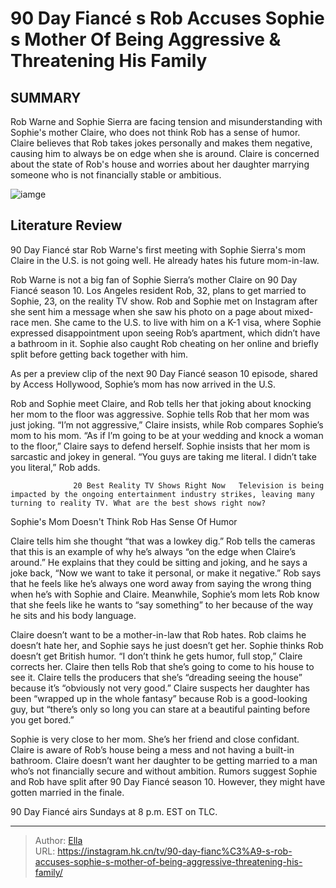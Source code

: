 # 90 Day Fiancé s Rob Accuses Sophie s Mother Of Being Aggressive &amp; Threatening His Family


## SUMMARY 



  Rob Warne and Sophie Sierra are facing tension and misunderstanding with Sophie&#39;s mother Claire, who does not think Rob has a sense of humor.   Claire believes that Rob takes jokes personally and makes them negative, causing him to always be on edge when she is around.   Claire is concerned about the state of Rob&#39;s house and worries about her daughter marrying someone who is not financially stable or ambitious.  

![iamge](https://static1.srcdn.com/wordpress/wp-content/uploads/2024/01/90-day-fianc-s-rob-accuses-sophie-s-mother-of-being-aggressive-threatening-his-family.jpg)

## Literature Review
90 Day Fiancé star Rob Warne&#39;s first meeting with Sophie Sierra&#39;s mom Claire in the U.S. is not going well. He already hates his future mom-in-law.




Rob Warne is not a big fan of Sophie Sierra’s mother Claire on 90 Day Fiancé season 10. Los Angeles resident Rob, 32, plans to get married to Sophie, 23, on the reality TV show. Rob and Sophie met on Instagram after she sent him a message when she saw his photo on a page about mixed-race men. She came to the U.S. to live with him on a K-1 visa, where Sophie expressed disappointment upon seeing Rob’s apartment, which didn’t have a bathroom in it. Sophie also caught Rob cheating on her online and briefly split before getting back together with him.




As per a preview clip of the next 90 Day Fiancé season 10 episode, shared by Access Hollywood, Sophie’s mom has now arrived in the U.S.


 

Rob and Sophie meet Claire, and Rob tells her that joking about knocking her mom to the floor was aggressive. Sophie tells Rob that her mom was just joking. “I’m not aggressive,” Claire insists, while Rob compares Sophie’s mom to his mom. “As if I’m going to be at your wedding and knock a woman to the floor,” Claire says to defend herself. Sophie insists that her mom is sarcastic and jokey in general. “You guys are taking me literal. I didn’t take you literal,” Rob adds.

                  20 Best Reality TV Shows Right Now   Television is being impacted by the ongoing entertainment industry strikes, leaving many turning to reality TV. What are the best shows right now?    





 Sophie&#39;s Mom Doesn&#39;t Think Rob Has Sense Of Humor 
          

Claire tells him she thought “that was a lowkey dig.” Rob tells the cameras that this is an example of why he’s always “on the edge when Claire’s around.” He explains that they could be sitting and joking, and he says a joke back, “Now we want to take it personal, or make it negative.” Rob says that he feels like he’s always one word away from saying the wrong thing when he’s with Sophie and Claire. Meanwhile, Sophie’s mom lets Rob know that she feels like he wants to “say something” to her because of the way he sits and his body language.

Claire doesn’t want to be a mother-in-law that Rob hates. Rob claims he doesn’t hate her, and Sophie says he just doesn’t get her. Sophie thinks Rob doesn’t get British humor. “I don’t think he gets humor, full stop,” Claire corrects her. Claire then tells Rob that she’s going to come to his house to see it. Claire tells the producers that she’s “dreading seeing the house” because it’s “obviously not very good.” Claire suspects her daughter has been “wrapped up in the whole fantasy” because Rob is a good-looking guy, but “there’s only so long you can stare at a beautiful painting before you get bored.”




Sophie is very close to her mom. She’s her friend and close confidant. Claire is aware of Rob’s house being a mess and not having a built-in bathroom. Claire doesn’t want her daughter to be getting married to a man who’s not financially secure and without ambition. Rumors suggest Sophie and Rob have split after 90 Day Fiancé season 10. However, they might have gotten married in the finale.



90 Day Fiancé airs Sundays at 8 p.m. EST on TLC.






---

> Author: [Ella](https://instagram.hk.cn/)  
> URL: https://instagram.hk.cn/tv/90-day-fianc%C3%A9-s-rob-accuses-sophie-s-mother-of-being-aggressive-threatening-his-family/  

